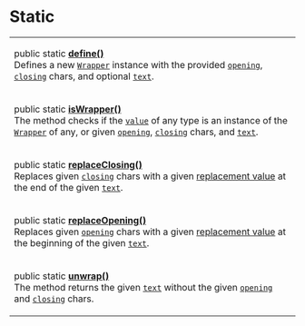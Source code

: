 # Static

|                                                                                                                                                                                                                                                                                                                                                                                                                                                                                                                     |
| ------------------------------------------------------------------------------------------------------------------------------------------------------------------------------------------------------------------------------------------------------------------------------------------------------------------------------------------------------------------------------------------------------------------------------------------------------------------------------------------------------------------- |
| <p>public static <a href="methods/define.md"><strong>define()</strong></a><br>Defines a new <a href="broken-reference"><code>Wrapper</code></a> instance with the provided <a href="methods/define.md#opening-opening"><code>opening</code></a>, <a href="methods/define.md#closing-closing"><code>closing</code></a> chars, and optional <a href="methods/define.md#text-text"><code>text</code></a>.</p>                                                                                                          |
| <p>public static <a href="methods/iswrapper.md"><strong>isWrapper()</strong></a><br>The method checks if the <a href="methods/iswrapper.md#value-any"><code>value</code></a> of any type is an instance of the <a href="broken-reference"><code>Wrapper</code></a> of any, or given <a href="methods/iswrapper.md#opening-opening"><code>opening</code></a>, <a href="methods/iswrapper.md#closing-closing"><code>closing</code></a> chars, and <a href="methods/iswrapper.md#text-text"><code>text</code></a>.</p> |
| <p>public static <a href="methods/replaceclosing.md"><strong>replaceClosing()</strong></a><br>Replaces given <a href="methods/replaceclosing.md#closing-string"><code>closing</code></a> chars with a given <a href="methods/replaceclosing.md#replacevalue-string">replacement value</a> at the end of the given <a href="methods/replaceclosing.md#text-string"><code>text</code></a>.</p>                                                                                                                        |
| <p>public static <a href="methods/replaceopening.md"><strong>replaceOpening()</strong></a><br>Replaces given <a href="methods/replaceopening.md#opening-string"><code>opening</code></a> chars with a given <a href="methods/replaceopening.md#replacevalue-string">replacement value</a> at the beginning of the given <a href="methods/replaceopening.md#text-string"><code>text</code></a>.</p>                                                                                                                  |
| <p>public static <a href="methods/unwrap.md"><strong>unwrap()</strong></a><br>The method returns the given <a href="methods/unwrap.md#text-string"><code>text</code></a> without the given <a href="methods/unwrap.md#opening-string"><code>opening</code></a> and <a href="methods/unwrap.md#closing-string"><code>closing</code></a> chars.</p>                                                                                                                                                                   |
